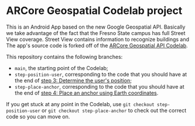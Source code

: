 # ARCore Geospatial Codelab project

This is an Android App based on the new Google Geospatial API.
Basically we take advantage of the fact that the Fresno State campus has full Street View coverage.
Street View contains information to recognize buildings and 
The app's source code is forked off of the [ARCore Geospatial API Codelab](https://developers.google.com/ar/develop/geospatial/java/codelab#0).


This repository contains the following branches:

* `main`, the starting point of the Codelab;
* `step-position-user`, corresponding to the code that you should have at the end of [step 3: Determine the user's position](https://developers.google.com/ar/develop/geospatial/java/codelab#2);
* `step-place-anchor`, corresponding to the code that you should have at the end of [step 4: Place an anchor using Earth coordinates](https://developers.google.com/ar/develop/geospatial/java/codelab#2).

If you get stuck at any point in the Codelab, use `git checkout step-position-user` or `git checkout step-place-anchor` to check out the correct code so you can move on.
